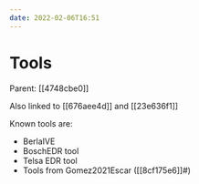 ```yaml
---
date: 2022-02-06T16:51
---
```


# Tools
Parent: [[4748cbe0]]

Also linked to [[676aee4d]] and [[23e636f1]]

Known tools are:

- BerlaIVE
- BoschEDR tool
- Telsa EDR tool
- Tools from Gomez2021Escar ([[8cf175e6]]#)
